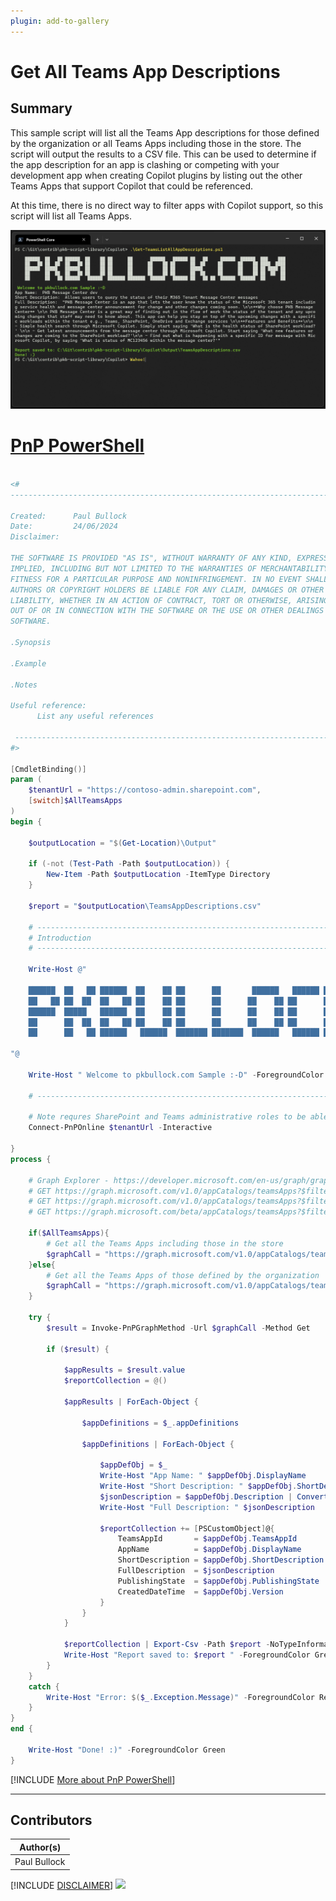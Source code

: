 ```yaml
---
plugin: add-to-gallery
---
```


# Get All Teams App Descriptions

## Summary

This sample script will list all the Teams App descriptions for those defined by the organization or all Teams Apps including those in the store. The script will output the results to a CSV file.
This can be used to determine if the app description for an app is clashing or competing with your development app when creating Copilot plugins by listing out the other Teams Apps that support Copilot that could be referenced.

At this time, there is no direct way to filter apps with Copilot support, so this script will list all Teams Apps.

![Example Screenshot](assets/example.png)


# [PnP PowerShell](#tab/pnpps)

```powershell

<# 
----------------------------------------------------------------------------

Created:      Paul Bullock
Date:         24/06/2024
Disclaimer:   

THE SOFTWARE IS PROVIDED "AS IS", WITHOUT WARRANTY OF ANY KIND, EXPRESS OR
IMPLIED, INCLUDING BUT NOT LIMITED TO THE WARRANTIES OF MERCHANTABILITY,
FITNESS FOR A PARTICULAR PURPOSE AND NONINFRINGEMENT. IN NO EVENT SHALL THE
AUTHORS OR COPYRIGHT HOLDERS BE LIABLE FOR ANY CLAIM, DAMAGES OR OTHER
LIABILITY, WHETHER IN AN ACTION OF CONTRACT, TORT OR OTHERWISE, ARISING FROM,
OUT OF OR IN CONNECTION WITH THE SOFTWARE OR THE USE OR OTHER DEALINGS IN THE
SOFTWARE.

.Synopsis

.Example

.Notes

Useful reference: 
      List any useful references

 ----------------------------------------------------------------------------
#>

[CmdletBinding()]
param (
    $tenantUrl = "https://contoso-admin.sharepoint.com",
    [switch]$AllTeamsApps
)
begin {

    $outputLocation = "$(Get-Location)\Output"

    if (-not (Test-Path -Path $outputLocation)) {
        New-Item -Path $outputLocation -ItemType Directory
    }

    $report = "$outputLocation\TeamsAppDescriptions.csv"

    # ------------------------------------------------------------------------------
    # Introduction
    # ------------------------------------------------------------------------------
   
    Write-Host @"

    ██████  ██   ██ ██████  ██    ██ ██      ██       ██████   ██████ ██   ██     ██████  ██████  ███    ███ 
    ██   ██ ██  ██  ██   ██ ██    ██ ██      ██      ██    ██ ██      ██  ██     ██      ██    ██ ████  ████ 
    ██████  █████   ██████  ██    ██ ██      ██      ██    ██ ██      █████      ██      ██    ██ ██ ████ ██ 
    ██      ██  ██  ██   ██ ██    ██ ██      ██      ██    ██ ██      ██  ██     ██      ██    ██ ██  ██  ██ 
    ██      ██   ██ ██████   ██████  ███████ ███████  ██████   ██████ ██   ██ ██  ██████  ██████  ██      ██ 
                                                                                                             
"@

    Write-Host " Welcome to pkbullock.com Sample :-D" -ForegroundColor Green
    
    # ------------------------------------------------------------------------------

    # Note requres SharePoint and Teams administrative roles to be able to run this script
    Connect-PnPOnline $tenantUrl -Interactive

}
process {

    # Graph Explorer - https://developer.microsoft.com/en-us/graph/graph-explorer
    # GET https://graph.microsoft.com/v1.0/appCatalogs/teamsApps?$filter=distributionMethod eq 'organization'
    # GET https://graph.microsoft.com/v1.0/appCatalogs/teamsApps?$filter=id eq 'b462d350-ef60-4543-ac80-795caf58ebfd'&$expand=appDefinitions
    # GET https://graph.microsoft.com/beta/appCatalogs/teamsApps?$filter=id eq 'b462d350-ef60-4543-ac80-795caf58ebfd'&$expand=appDefinitions
    
    if($AllTeamsApps){
        # Get all the Teams Apps including those in the store
        $graphCall = "https://graph.microsoft.com/v1.0/appCatalogs/teamsApps?`$expand=appDefinitions"
    }else{
        # Get all the Teams Apps of those defined by the organization
        $graphCall = "https://graph.microsoft.com/v1.0/appCatalogs/teamsApps?`$filter=distributionMethod eq 'organization' &`$expand=appDefinitions"
    }

    try {
        $result = Invoke-PnPGraphMethod -Url $graphCall -Method Get

        if ($result) {

            $appResults = $result.value
            $reportCollection = @()

            $appResults | ForEach-Object {
            
                $appDefinitions = $_.appDefinitions

                $appDefinitions | ForEach-Object {

                    $appDefObj = $_
                    Write-Host "App Name: " $appDefObj.DisplayName
                    Write-Host "Short Description: " $appDefObj.ShortDescription
                    $jsonDescription = $appDefObj.Description | ConvertTo-Json | Out-String
                    Write-Host "Full Description: " $jsonDescription

                    $reportCollection += [PSCustomObject]@{
                        TeamsAppId       = $appDefObj.TeamsAppId
                        AppName          = $appDefObj.DisplayName
                        ShortDescription = $appDefObj.ShortDescription
                        FullDescription  = $jsonDescription
                        PublishingState  = $appDefObj.PublishingState
                        CreatedDateTime  = $appDefObj.Version
                    }
                }
            }

            $reportCollection | Export-Csv -Path $report -NoTypeInformation -Force
            Write-Host "Report saved to: $report " -ForegroundColor Green
        }    
    }
    catch {
        Write-Host "Error: $($_.Exception.Message)" -ForegroundColor Red
    }
}
end {

    Write-Host "Done! :)" -ForegroundColor Green
}

```
[!INCLUDE [More about PnP PowerShell](../../docfx/includes/MORE-PNPPS.md)]
***


## Contributors

| Author(s) |
|-----------|
| Paul Bullock |

[!INCLUDE [DISCLAIMER](../../docfx/includes/DISCLAIMER.md)]
<img src="https://m365-visitor-stats.azurewebsites.net/script-samples/scripts/teams-list-all-app-descriptions" aria-hidden="true" />
